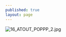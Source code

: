 ```yaml
---
published: true
layout: page
---
```

![16_ATOUT_POPPP_2.jpg]({{site.baseurl}}/data/images/16/atouts/16_ATOUT_POPPP_2.jpg)

